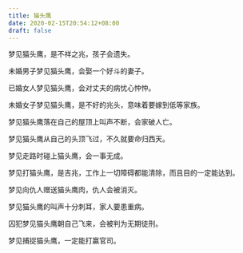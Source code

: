 ```yaml
---
title: 猫头鹰
date: 2020-02-15T20:54:12+08:00
draft: false
---
```


梦见猫头鹰，是不祥之兆，孩子会遗失。


未婚男子梦见猫头鹰，会娶一个好斗的妻子。


已婚女人梦见猫头鹰，会对丈夫的病忧心忡忡。


未婚女子梦见猫头鹰，是不好的兆头，意味着要嫁到低等家族。


梦见猫头鹰落在自己的屋顶上叫声不断，会家破人亡。


梦见猫头鹰从自己的头顶飞过，不久就要命归西天。


梦见走路时碰上猫头鹰，会一事无成。


梦见打猫头鹰，是吉兆，工作上一切障碍都能清除，而且目的一定能达到。


梦见向仇人赠送猫头鹰肉，仇人会被消灭。


梦见猫头鹰的叫声十分刺耳，家人要患重病。


囚犯梦见猫头鹰朝自己飞来，会被判为无期徒刑。


梦见捕捉猫头鹰，一定能打赢官司。
